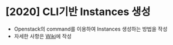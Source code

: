 # [2020] CLI기반 Instances 생성
- Openstack의 command를 이용하여 Instances 생성하는 방법을 작성
- 자세한 사항은 [Wiki](https://github.com/shhan0226/Project-OpenStack/wiki/%5B2020%5D-CLI-command%EA%B8%B0%EB%B0%98-VM%EC%83%9D%EC%84%B1-%EB%B0%A9%EB%B2%95)에 작성
